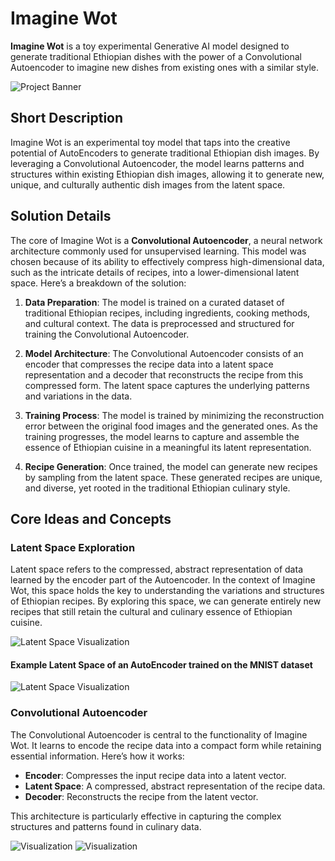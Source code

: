 # Imagine Wot

**Imagine Wot** is a toy experimental Generative AI model designed to generate traditional Ethiopian dishes with the power of a Convolutional Autoencoder to imagine new dishes from existing ones with a similar style.

![Project Banner](https://www.mathworks.com/discovery/autoencoder/_jcr_content/mainParsys/image.adapt.1200.medium.svg/1718184511831.svg)

## Short Description

Imagine Wot is an experimental toy model that taps into the creative potential of AutoEncoders to generate traditional Ethiopian dish images. By leveraging a Convolutional Autoencoder, the model learns patterns and structures within existing Ethiopian dish images, allowing it to generate new, unique, and culturally authentic dish images from the latent space.

## Solution Details

The core of Imagine Wot is a **Convolutional Autoencoder**, a neural network architecture commonly used for unsupervised learning. This model was chosen because of its ability to effectively compress high-dimensional data, such as the intricate details of recipes, into a lower-dimensional latent space. Here’s a breakdown of the solution:

1. **Data Preparation**: The model is trained on a curated dataset of traditional Ethiopian recipes, including ingredients, cooking methods, and cultural context. The data is preprocessed and structured for training the Convolutional Autoencoder.

2. **Model Architecture**: The Convolutional Autoencoder consists of an encoder that compresses the recipe data into a latent space representation and a decoder that reconstructs the recipe from this compressed form. The latent space captures the underlying patterns and variations in the data.

3. **Training Process**: The model is trained by minimizing the reconstruction error between the original food images and the generated ones. As the training progresses, the model learns to capture and assemble the essence of Ethiopian cuisine in a meaningful its latent representation.

4. **Recipe Generation**: Once trained, the model can generate new recipes by sampling from the latent space. These generated recipes are unique, and diverse, yet rooted in the traditional Ethiopian culinary style.

## Core Ideas and Concepts

### Latent Space Exploration

Latent space refers to the compressed, abstract representation of data learned by the encoder part of the Autoencoder. In the context of Imagine Wot, this space holds the key to understanding the variations and structures of Ethiopian recipes. By exploring this space, we can generate entirely new recipes that still retain the cultural and culinary essence of Ethiopian cuisine.

![Latent Space Visualization](https://i.sstatic.net/bAMl5.png)

#### Example Latent Space of an AutoEncoder trained on the MNIST dataset
![Latent Space Visualization](https://miro.medium.com/v2/resize:fit:1400/1*pkbn-_3Nwibt1ufXjhiBkQ.png)

### Convolutional Autoencoder

The Convolutional Autoencoder is central to the functionality of Imagine Wot. It learns to encode the recipe data into a compact form while retaining essential information. Here’s how it works:

- **Encoder**: Compresses the input recipe data into a latent vector.
- **Latent Space**: A compressed, abstract representation of the recipe data.
- **Decoder**: Reconstructs the recipe from the latent vector.

This architecture is particularly effective in capturing the complex structures and patterns found in culinary data.

![Visualization](https://www.mathworks.com/discovery/autoencoder/_jcr_content/mainParsys/image_copy_copy_copy_1667155049.adapt.1200.medium.svg/1718184511884.svg)
![Visualization](https://miro.medium.com/v2/resize:fit:850/1*VYH3i2-2CZ6Fyd7Bv9UHFw.png)

